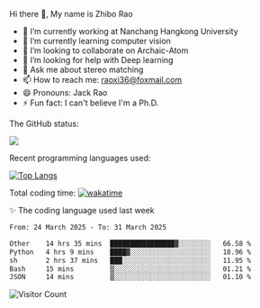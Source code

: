 Hi there 👋, My name is Zhibo Rao
- 🔭 I’m currently working at Nanchang Hangkong University
- 🌱 I’m currently learning computer vision
- 👯 I’m looking to collaborate on Archaic-Atom
- 🤔 I’m looking for help with Deep learning
- 💬 Ask me about stereo matching
- 📫 How to reach me: raoxi36@foxmail.com
- 😄 Pronouns: Jack Rao
- ⚡ Fun fact: I can't believe I'm a Ph.D.

The GitHub status:

![](https://github-readme-stats.vercel.app/api?username=ZhiboRao)

Recent programming languages used:

[![Top Langs](https://github-readme-stats.vercel.app/api/top-langs/?username=ZhiboRao&layout=compact)](https://github.com/anuraghazra/github-readme-stats)

Total coding time: [![wakatime](https://wakatime.com/badge/user/51ec5ec7-4742-4243-9eea-732ade32c0b7.svg)](https://wakatime.com/@51ec5ec7-4742-4243-9eea-732ade32c0b7)

✨ The coding language used last week 
<!--START_SECTION:waka-->

```txt
From: 24 March 2025 - To: 31 March 2025

Other    14 hrs 35 mins  ████████████████▓░░░░░░░░   66.58 %
Python   4 hrs 9 mins    ████▓░░░░░░░░░░░░░░░░░░░░   18.96 %
sh       2 hrs 37 mins   ███░░░░░░░░░░░░░░░░░░░░░░   11.95 %
Bash     15 mins         ▒░░░░░░░░░░░░░░░░░░░░░░░░   01.21 %
JSON     14 mins         ▒░░░░░░░░░░░░░░░░░░░░░░░░   01.10 %
```

<!--END_SECTION:waka-->

![Visitor Count](https://profile-counter.glitch.me/Raohaocheng/count.svg)
